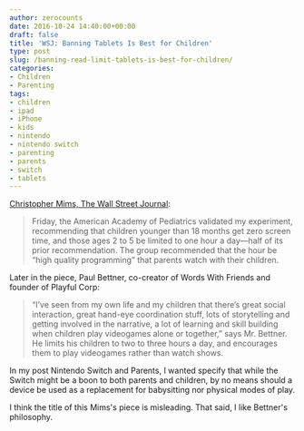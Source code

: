 ```yaml
---
author: zerocounts
date: 2016-10-24 14:40:00+00:00
draft: false
title: 'WSJ: Banning Tablets Is Best for Children'
type: post
slug: /banning-read-limit-tablets-is-best-for-children/
categories:
- Children
- Parenting
tags:
- children
- ipad
- iPhone
- kids
- nintendo
- nintendo switch
- parenting
- parents
- switch
- tablets
---
```


[Christopher Mims, The Wall Street Journal](http://www.wsj.com/articles/banning-tablets-is-best-for-children-1477245370):

> Friday, the American Academy of Pediatrics validated my experiment, recommending that children younger than 18 months get zero screen time, and those ages 2 to 5 be limited to one hour a day—half of its prior recommendation. The group recommended that the hour be “high quality programming” that parents watch with their children.

Later in the piece, Paul Bettner, co-creator of Words With Friends and founder of Playful Corp:

> “I’ve seen from my own life and my children that there’s great social interaction, great hand-eye coordination stuff, lots of storytelling and getting involved in the narrative, a lot of learning and skill building when children play videogames alone or together,” says Mr. Bettner. He limits his children to two to three hours a day, and encourages them to play videogames rather than watch shows.

In my post Nintendo Switch and Parents, I wanted specify that while the Switch might be a boon to both parents and children, by no means should a device be used as a replacement for babysitting nor physical modes of play.

I think the title of this Mims's piece is misleading. That said, I like Bettner's philosophy.
